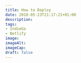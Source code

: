 ```yaml
---
title: How to Deploy
date: 2018-05-23T21:17:21+01:00
description: 
tags: 
- IndieGo
- Netlify
image: 
imageAlt: 
imageCap: 
draft: false
---
```


